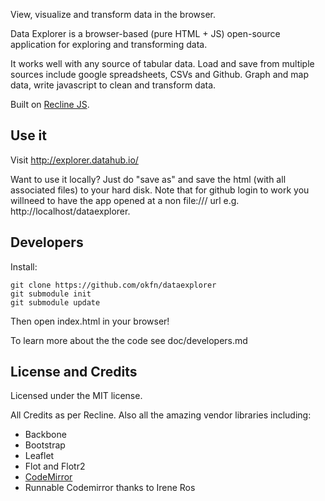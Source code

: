 View, visualize and transform data in the browser.

Data Explorer is a browser-based (pure HTML + JS) open-source application for
exploring and transforming data.

It works well with any source of tabular data. Load and save from multiple
sources include google spreadsheets, CSVs and Github. Graph and map data, write
javascript to clean and transform data.

Built on [Recline JS](http://okfnlabs.org/recline/).

## Use it

Visit <http://explorer.datahub.io/>

Want to use it locally? Just do "save as" and save the html (with all
associated files) to your hard disk. Note that for github login to work you
willneed to have the app opened at a non file:/// url e.g.
http://localhost/dataexplorer.

## Developers

Install:

    git clone https://github.com/okfn/dataexplorer
    git submodule init
    git submodule update

Then open index.html in your browser!

To learn more about the the code see doc/developers.md

## License and Credits

Licensed under the MIT license.

All Credits as per Recline. Also all the amazing vendor libraries including:

* Backbone
* Bootstrap
* Leaflet
* Flot and Flotr2
* [CodeMirror](http://codemirror.net/)
* Runnable Codemirror thanks to Irene Ros

